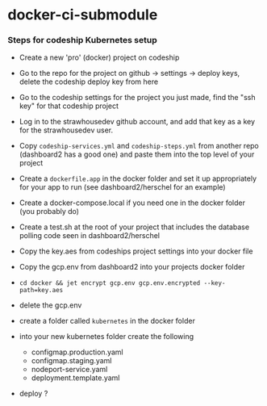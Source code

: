 # docker-ci-submodule

### Steps for codeship Kubernetes setup

- Create a new 'pro' (docker) project on codeship
- Go to the repo for the project on github -> settings -> deploy keys, delete the codeship deploy key from here
- Go to the codeship settings for the project you just made, find the "ssh key" for that codeship project
- Log in to the strawhousedev github account, and add that key as a key for the strawhousedev user.
- Copy `codeship-services.yml` and `codeship-steps.yml` from another repo (dashboard2 has a good one) and paste them into the top level of your project

- Create a `dockerfile.app` in the docker folder and set it up appropriately for your app to run (see dashboard2/herschel for an example)
- Create a docker-compose.local if you need one in the docker folder (you probably do)
- Create a test.sh at the root of your project that includes the database polling code seen in dashboard2/herschel
- Copy the key.aes from codeships project settings into your docker file 
- Copy the gcp.env from dashboard2 into your projects docker folder
- `cd docker && jet encrypt gcp.env gcp.env.encrypted --key-path=key.aes`
- delete the gcp.env
- create a folder called `kubernetes` in the docker folder
- into your new kubernetes folder create the following
  - configmap.production.yaml
  - configmap.staging.yaml
  - nodeport-service.yaml
  - deployment.template.yaml
 - deploy ?
